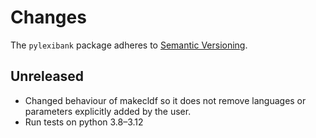 # Changes

The `pylexibank` package adheres to [Semantic Versioning](http://semver.org/spec/v2.0.0.html).

## Unreleased

- Changed behaviour of makecldf so it does not remove languages or parameters explicitly added by the user.
- Run tests on python 3.8–3.12
